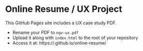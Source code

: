 # Online Resume / UX Project

This GitHub Pages site includes a UX case study PDF.
- Rename your PDF to `ngv-ux.pdf`
- Upload it along with `index.html` to the root of your repository
- Access it at: https://<your-username>.github.io/online-resume/
